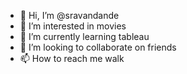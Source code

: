 - 👋 Hi, I’m @sravandande
- 👀 I’m interested in movies
- 🌱 I’m currently learning tableau
- 💞️ I’m looking to collaborate on friends
- 📫 How to reach me walk

<!---
sravandande/sravandande is a ✨ special ✨ repository because its `README.md` (this file) appears on your GitHub profile.
You can click the Preview link to take a look at your changes.
--->
